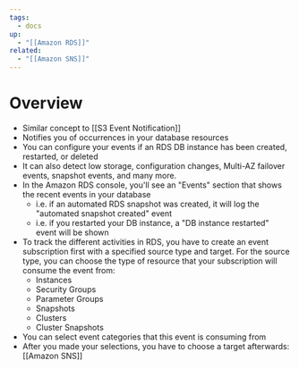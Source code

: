 ```yaml
---
tags:
  - docs
up:
  - "[[Amazon RDS]]"
related:
  - "[[Amazon SNS]]"
---
```

# Overview

- Similar concept to [[S3 Event Notification]]
- Notifies you of occurrences in your database resources
- You can configure your events if an RDS DB instance has been created, restarted, or deleted
- It can also detect low storage, configuration changes, Multi-AZ failover events, snapshot events, and many more.
- In the Amazon RDS console, you'll see an "Events" section that shows the recent events in your database
	- i.e. if an automated RDS snapshot was created, it will log the "automated snapshot created" event
	- i.e. if you restarted your DB instance, a "DB instance restarted" event will be shown
- To track the different activities in RDS, you have to create an event subscription first with a specified source type and target. For the source type, you can choose the type of resource that your subscription will consume the event from:
	- Instances
	- Security Groups
	- Parameter Groups
	- Snapshots
	- Clusters
	- Cluster Snapshots
- You can select event categories that this event is consuming from
- After you made your selections, you have to choose a target afterwards: [[Amazon SNS]] 